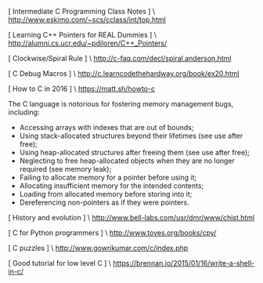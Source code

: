 
[ Intermediate C Programming Class Notes ] \\
http://www.eskimo.com/~scs/cclass/int/top.html

[ Learning C++ Pointers for REAL Dummies ] \\
http://alumni.cs.ucr.edu/~pdiloren/C++_Pointers/

[ Clockwise/Spiral Rule ] \\
http://c-faq.com/decl/spiral.anderson.html


[ C Debug Macros ] \\
http://c.learncodethehardway.org/book/ex20.html

[ How to C in 2016 ] \\
https://matt.sh/howto-c


The C language is notorious for fostering memory management bugs, including:
  - Accessing arrays with indexes that are out of bounds;
  - Using stack-allocated structures beyond their lifetimes (see use after free);
  - Using heap-allocated structures after freeing them (see use after free);
  - Neglecting to free heap-allocated objects when they are no longer required (see memory leak);
  - Failing to allocate memory for a pointer before using it;
  - Allocating insufficient memory for the intended contents;
  - Loading from allocated memory before storing into it;
  - Dereferencing non-pointers as if they were pointers.



[ History and evolution ] \\
http://www.bell-labs.com/usr/dmr/www/chist.html

[ C for Python programmers ] \\
http://www.toves.org/books/cpy/

[ C puzzles ] \\
http://www.gowrikumar.com/c/index.php

[ Good tutorial for low level C ] \\
https://brennan.io/2015/01/16/write-a-shell-in-c/
